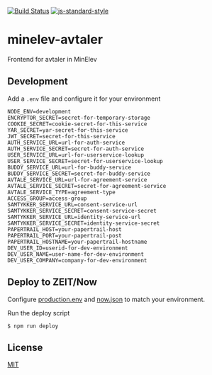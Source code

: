 [![Build Status](https://travis-ci.org/telemark/minelev-avtaler.svg?branch=master)](https://travis-ci.org/telemark/minelev-avtaler)
[![js-standard-style](https://img.shields.io/badge/code%20style-standard-brightgreen.svg?style=flat)](https://github.com/feross/standard)

# minelev-avtaler

Frontend for avtaler in MinElev

## Development

Add a `.env` file and configure it for your environment

```
NODE_ENV=development
ENCRYPTOR_SECRET=secret-for-temporary-storage
COOKIE_SECRET=cookie-secret-for-this-service
YAR_SECRET=yar-secret-for-this-service
JWT_SECRET=secret-for-this-service
AUTH_SERVICE_URL=url-for-auth-service
AUTH_SERVICE_SECRET=secret-for-auth-service
USER_SERVICE_URL=url-for-userservice-lookup
USER_SERVICE_SECRET=secret-for-userservice-lookup
BUDDY_SERVICE_URL=url-for-buddy-service
BUDDY_SERVICE_SECRET=secret-for-buddy-service
AVTALE_SERVICE_URL=url-for-agreement-service
AVTALE_SERVICE_SECRET=secret-for-agreement-service
AVTALE_SERVICE_TYPE=agreement-type
ACCESS_GROUP=access-group
SAMTYKKER_SERVICE_URL=consent-service-url
SAMTYKKER_SERVICE_SECRET=consent-service-secret
SAMTYKKER_SERVICE_URL=identity-service-url
SAMTYKKER_SERVICE_SECRET=identity-service-secret
PAPERTRAIL_HOST=your-papertrail-host
PAPERTRAIL_PORT=your-papertrail-post
PAPERTRAIL_HOSTNAME=your-papertrail-hostname
DEV_USER_ID=userid-for-dev-environment
DEV_USER_NAME=user-name-for-dev-environment
DEV_USER_COMPANY=company-for-dev-environment
```

## Deploy to ZEIT/Now

Configure [production.env](production.env) and [now.json](now.json) to match your environment.

Run the deploy script

```
$ npm run deploy
```


## License

[MIT](LICENSE)